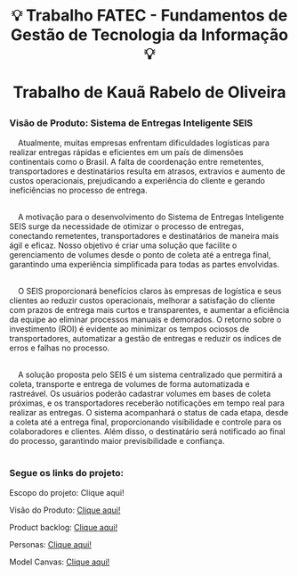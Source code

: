 <h1 align = center>

  💡 Trabalho FATEC - Fundamentos de Gestão de Tecnologia da Informação 💡
  <br><br> 
 Trabalho de Kauã Rabelo de Oliveira
</h1>

<h3>Visão de Produto: Sistema de Entregas Inteligente SEIS</h3>
<p>
  
&nbsp;&nbsp;&nbsp;&nbsp;Atualmente, muitas empresas enfrentam dificuldades logísticas para realizar entregas rápidas e eficientes em um país de dimensões continentais como o Brasil. A falta de coordenação entre remetentes, transportadores e destinatários resulta em atrasos, extravios e aumento de custos operacionais, prejudicando a experiência do cliente e gerando ineficiências no processo de entrega.<br><br>

&nbsp;&nbsp;&nbsp;&nbsp;A motivação para o desenvolvimento do Sistema de Entregas Inteligente SEIS surge da necessidade de otimizar o processo de entregas, conectando remetentes, transportadores e destinatários de maneira mais ágil e eficaz. Nosso objetivo é criar uma solução que facilite o gerenciamento de volumes desde o ponto de coleta até a entrega final, garantindo uma experiência simplificada para todas as partes envolvidas.<br><br>

&nbsp;&nbsp;&nbsp;&nbsp;O SEIS proporcionará benefícios claros às empresas de logística e seus clientes ao reduzir custos operacionais, melhorar a satisfação do cliente com prazos de entrega mais curtos e transparentes, e aumentar a eficiência da equipe ao eliminar processos manuais e demorados. O retorno sobre o investimento (ROI) é evidente ao minimizar os tempos ociosos de transportadores, automatizar a gestão de entregas e reduzir os índices de erros e falhas no processo.<br><br>

&nbsp;&nbsp;&nbsp;&nbsp;A solução proposta pelo SEIS é um sistema centralizado que permitirá a coleta, transporte e entrega de volumes de forma automatizada e rastreável. Os usuários poderão cadastrar volumes em bases de coleta próximas, e os transportadores receberão notificações em tempo real para realizar as entregas. O sistema acompanhará o status de cada etapa, desde a coleta até a entrega final, proporcionando visibilidade e controle para os colaboradores e clientes. Além disso, o destinatário será notificado ao final do processo, garantindo maior previsibilidade e confiança.<br><br>

</p>


<h3>Segue os links do projeto: </h3>

<p>Escopo do projeto: <a href="https://github.com/Kauarabelo/FGTI/blob/main/Trabalho%20Semestral%20-%20FGTI.pdf"></a> Clique aqui!</p>
<p>Visão do Produto: <a href="https://github.com/Kauarabelo/FGTI/blob/main/Vis%C3%A3o%20do%20Produto.pdf"> Clique aqui!</a></p>
<p>Product backlog: <a href="https://github.com/Kauarabelo/FGTI/blob/main/Product%20BackLog.pdf"> Clique aqui!</a></p>
<p>Personas: <a href="https://github.com/Kauarabelo/FGTI/blob/main/Personas.pdf"> Clique aqui!</a></p>
<p>Model Canvas: <a href="https://github.com/Kauarabelo/FGTI/blob/main/ProjectModelCanvasA1.pdf"> Clique aqui!</a></p>
